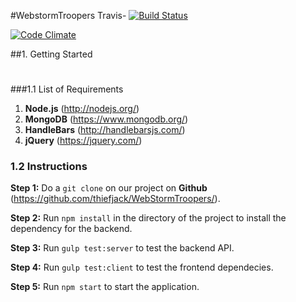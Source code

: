 #WebstormTroopers
Travis- [![Build Status](https://travis-ci.org/cse112mao/EmissaryWST.svg?branch=master)](https://travis-ci.org/cse112mao/EmissaryWST) 

[![Code Climate](https://codeclimate.com/github/cse112mao/EmissaryWST/badges/gpa.svg)](https://codeclimate.com/github/cse112mao/EmissaryWST)

##1. Getting Started
#
###1.1 List of Requirements

1. **Node.js** (http://nodejs.org/)
2. **MongoDB** (https://www.mongodb.org/)
3. **HandleBars** (http://handlebarsjs.com/)
4. **jQuery** (https://jquery.com/)

### 1.2 Instructions
**Step 1:** Do a `git clone` on our project on **Github** (https://github.com/thiefjack/WebStormTroopers/).

**Step 2:** Run `npm install` in the directory of the project to install the dependency for the backend.

**Step 3:** Run `gulp test:server` to test the backend API.

**Step 4:** Run `gulp test:client` to test the frontend dependecies.

**Step 5:** Run `npm start` to start the application.

